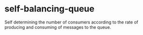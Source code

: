 # self-balancing-queue
Self determining the number of consumers according to the rate of producing and consuming of messages to the queue.
